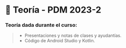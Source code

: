 # 📒 Teoría - PDM 2023-2

### Teoría dada durante el curso:

> - Presentaciones y notas de clases y ayudantías.
> - Código de Android Studio y Kotlin.
